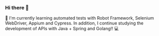 ### Hi there 👋

🌱 I'm currently learning automated tests with Robot Framework, Selenium WebDriver, Appium and Cypress. In addition, I continue studying the development of APIs with Java + Spring and Golang!! 💻
<!--
**nicolasrsaraiva/nicolasrsaraiva** is a ✨ _special_ ✨ repository because its `README.md` (this file) appears on your GitHub profile.

Here are some ideas to get you started:

- 🔭 I’m currently working on ...
- 🌱 I’m currently learning ...
- 👯 I’m looking to collaborate on ...
- 🤔 I’m looking for help with ...
- 💬 Ask me about ...
- 📫 How to reach me: ...
- 😄 Pronouns: ...
- ⚡ Fun fact: ...
-->
